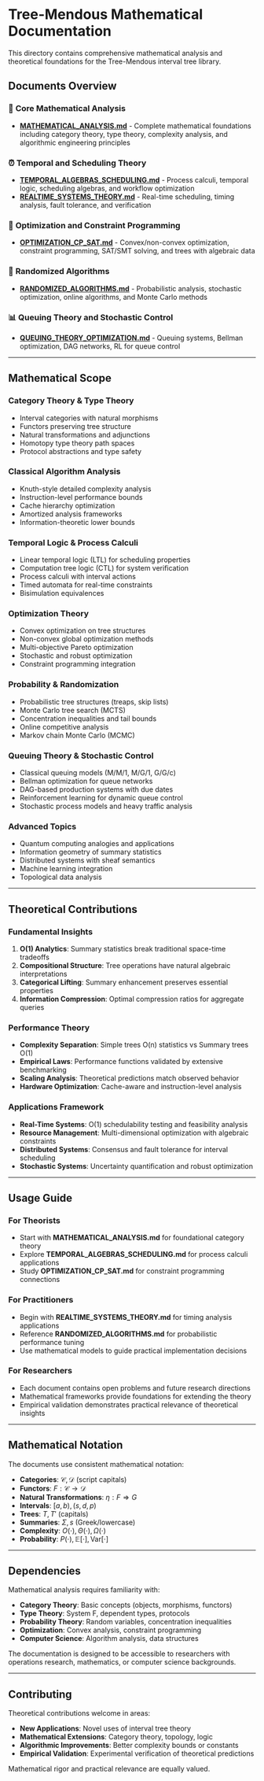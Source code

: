 # Tree-Mendous Mathematical Documentation

This directory contains comprehensive mathematical analysis and theoretical foundations for the Tree-Mendous interval tree library.

## Documents Overview

### 📐 **Core Mathematical Analysis**
- **[MATHEMATICAL_ANALYSIS.md](MATHEMATICAL_ANALYSIS.md)** - Complete mathematical foundations including category theory, type theory, complexity analysis, and algorithmic engineering principles

### ⏰ **Temporal and Scheduling Theory**
- **[TEMPORAL_ALGEBRAS_SCHEDULING.md](TEMPORAL_ALGEBRAS_SCHEDULING.md)** - Process calculi, temporal logic, scheduling algebras, and workflow optimization
- **[REALTIME_SYSTEMS_THEORY.md](REALTIME_SYSTEMS_THEORY.md)** - Real-time scheduling, timing analysis, fault tolerance, and verification

### 🎯 **Optimization and Constraint Programming**  
- **[OPTIMIZATION_CP_SAT.md](OPTIMIZATION_CP_SAT.md)** - Convex/non-convex optimization, constraint programming, SAT/SMT solving, and trees with algebraic data

### 🎲 **Randomized Algorithms**
- **[RANDOMIZED_ALGORITHMS.md](RANDOMIZED_ALGORITHMS.md)** - Probabilistic analysis, stochastic optimization, online algorithms, and Monte Carlo methods

### 📊 **Queuing Theory and Stochastic Control**
- **[QUEUING_THEORY_OPTIMIZATION.md](QUEUING_THEORY_OPTIMIZATION.md)** - Queuing systems, Bellman optimization, DAG networks, RL for queue control

---

## Mathematical Scope

### **Category Theory & Type Theory**
- Interval categories with natural morphisms
- Functors preserving tree structure
- Natural transformations and adjunctions
- Homotopy type theory path spaces
- Protocol abstractions and type safety

### **Classical Algorithm Analysis** 
- Knuth-style detailed complexity analysis
- Instruction-level performance bounds
- Cache hierarchy optimization
- Amortized analysis frameworks
- Information-theoretic lower bounds

### **Temporal Logic & Process Calculi**
- Linear temporal logic (LTL) for scheduling properties
- Computation tree logic (CTL) for system verification  
- Process calculi with interval actions
- Timed automata for real-time constraints
- Bisimulation equivalences

### **Optimization Theory**
- Convex optimization on tree structures
- Non-convex global optimization methods
- Multi-objective Pareto optimization
- Stochastic and robust optimization
- Constraint programming integration

### **Probability & Randomization**
- Probabilistic tree structures (treaps, skip lists)
- Monte Carlo tree search (MCTS)
- Concentration inequalities and tail bounds
- Online competitive analysis
- Markov chain Monte Carlo (MCMC)

### **Queuing Theory & Stochastic Control**
- Classical queuing models (M/M/1, M/G/1, G/G/c)
- Bellman optimization for queue networks
- DAG-based production systems with due dates
- Reinforcement learning for dynamic queue control
- Stochastic process models and heavy traffic analysis

### **Advanced Topics**
- Quantum computing analogies and applications
- Information geometry of summary statistics
- Distributed systems with sheaf semantics
- Machine learning integration
- Topological data analysis

---

## Theoretical Contributions

### **Fundamental Insights**
1. **O(1) Analytics**: Summary statistics break traditional space-time tradeoffs
2. **Compositional Structure**: Tree operations have natural algebraic interpretations
3. **Categorical Lifting**: Summary enhancement preserves essential properties
4. **Information Compression**: Optimal compression ratios for aggregate queries

### **Performance Theory**
- **Complexity Separation**: Simple trees O(n) statistics vs Summary trees O(1)
- **Empirical Laws**: Performance functions validated by extensive benchmarking
- **Scaling Analysis**: Theoretical predictions match observed behavior
- **Hardware Optimization**: Cache-aware and instruction-level analysis

### **Applications Framework**
- **Real-Time Systems**: O(1) schedulability testing and feasibility analysis
- **Resource Management**: Multi-dimensional optimization with algebraic constraints
- **Distributed Systems**: Consensus and fault tolerance for interval scheduling
- **Stochastic Systems**: Uncertainty quantification and robust optimization

---

## Usage Guide

### **For Theorists**
- Start with **MATHEMATICAL_ANALYSIS.md** for foundational category theory
- Explore **TEMPORAL_ALGEBRAS_SCHEDULING.md** for process calculi applications
- Study **OPTIMIZATION_CP_SAT.md** for constraint programming connections

### **For Practitioners**  
- Begin with **REALTIME_SYSTEMS_THEORY.md** for timing analysis applications
- Reference **RANDOMIZED_ALGORITHMS.md** for probabilistic performance tuning
- Use mathematical models to guide practical implementation decisions

### **For Researchers**
- Each document contains open problems and future research directions
- Mathematical frameworks provide foundations for extending the theory
- Empirical validation demonstrates practical relevance of theoretical insights

---

## Mathematical Notation

The documents use consistent mathematical notation:

- **Categories**: $\mathcal{C}, \mathcal{D}$ (script capitals)
- **Functors**: $F: \mathcal{C} \to \mathcal{D}$ 
- **Natural Transformations**: $\eta: F \Rightarrow G$
- **Intervals**: $[a, b), (s, d, p)$
- **Trees**: $T, T'$ (capitals)
- **Summaries**: $\Sigma, s$ (Greek/lowercase)
- **Complexity**: $O(\cdot), \Theta(\cdot), \Omega(\cdot)$
- **Probability**: $P(\cdot), \mathbb{E}[\cdot], \text{Var}[\cdot]$

---

## Dependencies

Mathematical analysis requires familiarity with:
- **Category Theory**: Basic concepts (objects, morphisms, functors)
- **Type Theory**: System F, dependent types, protocols
- **Probability Theory**: Random variables, concentration inequalities
- **Optimization**: Convex analysis, constraint programming
- **Computer Science**: Algorithm analysis, data structures

The documentation is designed to be accessible to researchers with operations research, mathematics, or computer science backgrounds.

---

## Contributing

Theoretical contributions welcome in areas:
- **New Applications**: Novel uses of interval tree theory
- **Mathematical Extensions**: Category theory, topology, logic
- **Algorithmic Improvements**: Better complexity bounds or constants
- **Empirical Validation**: Experimental verification of theoretical predictions

Mathematical rigor and practical relevance are equally valued.
